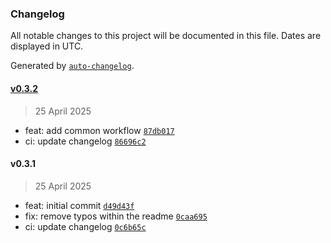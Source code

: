 ### Changelog

All notable changes to this project will be documented in this file. Dates are displayed in UTC.

Generated by [`auto-changelog`](https://github.com/CookPete/auto-changelog).

#### [v0.3.2](https://github.com/datr-tech/db-dolomite/compare/v0.3.1...v0.3.2)

> 25 April 2025

- feat: add common workflow [`87db017`](https://github.com/datr-tech/db-dolomite/commit/87db0176df54bb702e8cba83b000b2d6e5f7ce3b)
- ci: update changelog [`86696c2`](https://github.com/datr-tech/db-dolomite/commit/86696c260c135406073f73c5cc658d404898f85d)

#### v0.3.1

> 25 April 2025

- feat: initial commit [`d49d43f`](https://github.com/datr-tech/db-dolomite/commit/d49d43fc3e9fea09385c9a97820b551d94b1ade1)
- fix: remove typos within the readme [`0caa695`](https://github.com/datr-tech/db-dolomite/commit/0caa695e0c498a150a674308b7b6dab9111f0144)
- ci: update changelog [`0c6b65c`](https://github.com/datr-tech/db-dolomite/commit/0c6b65c954ce79a18901c3329230809ecee8d9d9)
